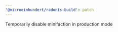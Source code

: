 ```yaml
---
'@microeinhundert/radonis-build': patch
---
```


Temporarily disable minifaction in production mode
